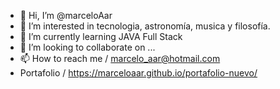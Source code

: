 - 👋 Hi, I’m @marceloAar
- 👀 I’m interested in tecnologia, astronomía,  musica y filosofía. 
- 🌱 I’m currently learning JAVA Full Stack
- 💞️ I’m looking to collaborate on ...
- 📫 How to reach me / marcelo_aar@hotmail.com
- Portafolio / https://marceloaar.github.io/portafolio-nuevo/

<!---
marceloAar/marceloAar is a ✨ special ✨ repository because its `README.md` (this file) appears on your GitHub profile.
You can click the Preview link to take a look at your changes.
--->
